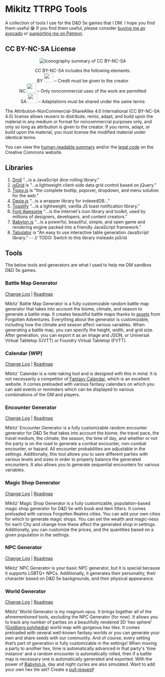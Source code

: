 # Mikitz TTRPG Tools
A collection of tools I use for the D&amp;D 5e games that I DM. I hope you find them useful 😁 If you find them useful, please consider [buying me an avocado](https://ko-fi.com/mikitz) or [supporting me on Patreon](https://www.patreon.com/mikitz).

## CC BY-NC-SA License
<p align="center">
    <img src="https://mirrors.creativecommons.org/presskit/buttons/88x31/png/by-nc-sa.png" alt="Iconography summary of CC BY-NC-SA">
</p>
<p align="center">
    <span style="font-weight: 400;">CC BY-NC-SA includes the following elements:<br>
    BY <img loading="lazy" class="alignnone " src="https://mirrors.creativecommons.org/presskit/icons/by.xlarge.png" width="30" height="30"> – Credit must be given to the creator<br>
    NC <img loading="lazy" class="alignnone " src="https://mirrors.creativecommons.org/presskit/icons/nc.xlarge.png" width="30" height="30"> – Only noncommercial uses of the work are permitted<br>
    SA <img loading="lazy" class="alignnone " src="https://mirrors.creativecommons.org/presskit/icons/sa.xlarge.png" width="31" height="31"> – Adaptations must be shared under the same terms</span>
</p>

The Attribution-NonCommercial-ShareAlike 4.0 International (CC BY-NC-SA 4.0) license allows reusers to distribute, remix, adapt, and build upon the material in any medium or format for noncommercial purposes only, and only so long as attribution is given to the creator. If you remix, adapt, or build upon the material, you must license the modified material under identical terms. 

You can view the [human-readable summary](https://creativecommons.org/licenses/by-nc-sa/4.0/) and/or the [legal code](https://creativecommons.org/licenses/by-nc-sa/4.0/legalcode) on the Creative Commons website.

## Libraries
1. [Droll](https://github.com/thebinarypenguin/droll) "...is a JavaScript dice-rolling library."
2. [jsGrid](https://github.com/tabalinas/jsgrid) is "...a lightweight client-side data grid control based on jQuery."
3. [Tippy.js](https://github.com/atomiks/tippyjs) is "the complete tooltip, popover, dropdown, and menu solution for the web." 
4. [Dexie.js](https://github.com/dexie/Dexie.js) "...is a wrapper library for indexedDB..."
5. [Toastify](https://github.com/apvarun/toastify-js) "...is a lightweight, vanilla JS toast notification library."
6. [Font Awesome](https://github.com/FortAwesome/Font-Awesome) "...is the Internet's icon library and toolkit, used by millions of designers, developers, and content creators."
7. [Babylon.js](https://github.com/BabylonJS/Babylon.js) "...is a powerful, beautiful, simple, and open game and rendering engine packed into a friendly JavaScript framework."
8. [Tabulator](https://github.com/olifolkerd/tabulator) is "An easy to use interactive table generation JavaScript library." -- // TODO: Switch to this library insteado jsGrid

## Tools
The below tools and generators are what I used to help me DM sandbox D&D 5e games.

### Battle Map Generator 
[Change Log](https://github.com/mikitz/mikitz-ttrpg/blob/main/changelogs/battle-map-gen.md) | [Roadmap](https://github.com/users/mikitz/projects/7/views/1)

Mikitz’ Battle Map Generator is a fully customizable random battle map generator that takes into account the biome, climate, and season to generate a battle map. It creates beautiful battle maps thanks to [assets](https://www.forgotten-adventures.net/product/map-making/assets/mapmaking-pack/) from Forgotten Adventures. Everything about the generator is customizable, including how the climate and season affect various variables. When generating a battle map, you can specify the height, width, and grid size. After generation, you can export it as an image and JSON, or Universal Virtual Tabletop (UVTT) or Foundry Virtual Tabletop (FVTT).  

### Calendar (WIP) 
[Change Log](https://github.com/mikitz/mikitz-ttrpg/blob/main/changelogs/calendar.md) | [Roadmap](https://github.com/users/mikitz/projects/11/views/3?layout=board)

Mikitz' Calendar is a note-taking tool and is designed with this in mind. It is not necessarily a competitor of [Fantasy Calendar](https://fantasy-calendar.com/), which is an excellent website. It comes preloaded with various fantasy calendars on which you can add events or reminders which can be displayed to various combinations of the GM and players.

### Encounter Generator 
[Change Log](https://github.com/mikitz/mikitz-ttrpg/blob/main/changelogs/encounter-gen.md) | [Roadmap](https://github.com/users/mikitz/projects/8/views/1)

Mikitz’ Encounter Generator is a fully customizable random encounter generator for D&D 5e that takes into account the biome, the travel pace, the travel medium, the climate, the season, the time of day, and whether or not the party is on the road to generate a combat encounter, non-combat encounter, or hazard. All encounter probabilities are adjustable in the settings. Additionally, this tool allows you to save different parties with various levels and sizes in order to properly balance the generated encounters. It also allows you to generate sequential encounters for various variables. 

### Magic Shop Generator 
[Change Log](https://github.com/mikitz/mikitz-ttrpg/blob/main/changelogs/magic-shop-gen.md) | [Roadmap](https://github.com/users/mikitz/projects/9/views/1)

Mikitz’ Magic Shop Generator is a fully customizable, population-based magic shop generator for D&D 5e with book and item filters. It comes preloaded with various Forgotten Realms cities. You can add your own cities for which to generate magic shops. You can set the wealth and magic-ness for each City and change how these affect the generated shop in settings. Additionally, you can customize the prices, and the quantities based on a given population in the settings. 

### NPC Generator 
[Change Log](https://github.com/mikitz/mikitz-ttrpg/blob/main/changelogs/npc-gen.md) | [Roadmap](https://github.com/users/mikitz/projects/10/views/1)

Mikitz’ NPC Generator is your basic NPC generator, but it is special because it supports LGBTQ+ NPCs. Additionally, it generates their personality, their character based on D&D 5e backgrounds, and their physical appearance.

### World Generator 
[Change Log](https://github.com/mikitz/mikitz-ttrpg/blob/main/changelogs/world-gen.md) | [Roadmap](https://github.com/users/mikitz/projects/12/views/1)

Mikitz’ World Generator is my magnum opus. It brings together all of the aforementioned tools, excluding the NPC Generator (for now). It allows you to track any number of parties on a beautifully rendered 3D ‘hex sphere’ ([Goldberg polyhedra](https://en.wikipedia.org/wiki/Goldberg_polyhedron)) world map with gorgeous hex tiles. It comes preloaded with several well-known fantasy worlds or you can generate your own and share seeds with our community. And of course, every setting that’s part of generation is fully customizable in the settings! When moving a party to another hex, time is automatically advanced in that party's ‘time instance’ and a random encounter is automatically rolled, then if a battle map is necessary one is automatically generated and exported. With the power of [Babylon.js](https://www.babylonjs.com/), day and night cycles are also simulated. Want to add your own hex tile set? Create a [pull request](https://github.com/mikitz/world-generator/pulls)!